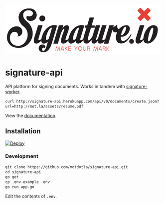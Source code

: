 <img src="https://raw.githubusercontent.com/motdotla/signature-api/master/signature-api.jpg" alt="signature-api" width="500" />

# signature-api

API platform for signing documents. Works in tandem with [signature-worker](https://github.com/motdotla/signature-worker).

```
curl http://signature-api.herokuapp.com/api/v0/documents/create.json?url=http://mot.la/assets/resume.pdf
```

View the [documentation](http://docs.signatureapi.apiary.io/).

## Installation

[![Deploy](https://www.herokucdn.com/deploy/button.png)](https://heroku.com/deploy)

### Development

```
git clone https://github.com/motdotla/signature-api.git
cd signature-api
go get 
cp .env.example .env
go run app.go
```

Edit the contents of `.env`.

